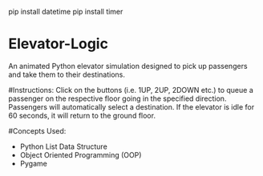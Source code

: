 pip install datetime
pip install timer


# Elevator-Logic
An animated Python elevator simulation designed to pick up passengers and take them to their destinations. 

#Instructions:
Click on the buttons (i.e. 1UP, 2UP, 2DOWN etc.) to queue a passenger on the respective floor going in the specified direction. Passengers will automatically select a destination. If the elevator is idle for 60 seconds, it will return to the ground floor. 

#Concepts Used:
- Python List Data Structure
- Object Oriented Programming (OOP)
- Pygame

